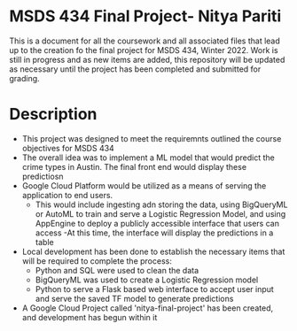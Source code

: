 # MSDS 434 Final Project- Nitya Pariti 

This is a document for all the coursework and all associated files that lead up to the creation fo the final project for MSDS 434, Winter 2022. 
Work is still in progress and as new items are added, this repository will be updated as necessary until the project has been completed and submitted for grading. 

# Description
- This project was designed to meet the requiremnts outlined the course objectives for MSDS 434 
- The overall idea was to implement a ML model that would predict the crime types in Austin. The final front end would display these predictiosn 
- Google Cloud Platform would be utilized as a means of serving the application to end users. 
  - This would include ingesting adn storing the data, using BigQueryML or AutoML to train and serve a Logistic Regression Model, and using AppEngine to deploy a publicly accessible interface that users can access 
-At this time, the interface will display the predictions in a table 
- Local development has been done to establish the necessary items that will be required to complete the process: 
  - Python and SQL were used to clean the data 
  - BigQueryML was used to create a Logistic Regression model 
  - Python to serve a Flask based web interface to accept user input and serve the saved TF model to generate predictions 
 - A Google Cloud Project called 'nitya-final-project' has been created, and development has begun within it 
